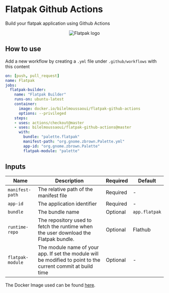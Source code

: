 # Flatpak Github Actions

Build your flatpak application using Github Actions

<p align="center">
  <img src="https://user-images.githubusercontent.com/15098724/55282117-f8253380-52fa-11e9-95a3-ccae83b23034.png" alt="Flatpak logo" />
</p>

## How to use  

Add a new workflow by creating a `.yml` file under `.github/workflows` with this content

```yaml
on: [push, pull_request]
name: Flatpak
jobs:
  flatpak-builder:
    name: "Flatpak Builder"
    runs-on: ubuntu-latest
    container:
      image: docker.io/bilelmoussaoui/flatpak-github-actions
      options: --privileged
    steps:
    - uses: actions/checkout@master
    - uses: bilelmoussaoui/flatpak-github-actions@master
      with:
        bundle: "palette.flatpak"
        manifest-path: "org.gnome.zbrown.Palette.yml"
        app-id: "org.gnome.zbrown.Palette"
        flatpak-module: "palette"
```

## Inputs

| Name | Description | Required | Default |
| ---     | ----------- | ----------- |----|
| `manifest-path` | The relative path of the manifest file  | Required | - |
| `app-id` | The application identifier  | Required | - |
| `bundle` | The bundle name  | Optional | `app.flatpak` |
| `runtime-repo` | The repository used to fetch the runtime when the user download the Flatpak bundle.  | Optional | Flathub |
| `flatpak-module` | The module name of your app. If set the module will be modified to point to the current commit at build time  | Optional | - |


The Docker Image used can be found [here](./docker/Dockerfile).

